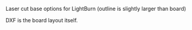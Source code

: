 Laser cut base options for LightBurn (outline is slightly larger than board)

DXF is the board layout itself.
